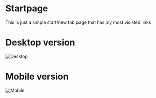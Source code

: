 # Startpage

This is just a simple start/new tab page that has my most visisted links

# Desktop version

![Desktop](https://i.imgur.com/3ZKOs44.jpg)

# Mobile version

![Mobile](https://i.imgur.com/W0JFOyz.png)
